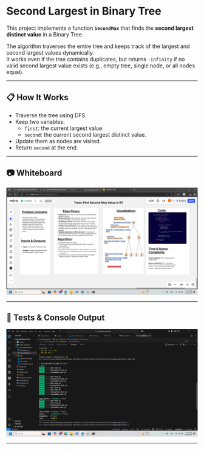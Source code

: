 # Second Largest in Binary Tree  

This project implements a function **`SecondMax`** that finds the **second largest distinct value** in a Binary Tree.  

The algorithm traverses the entire tree and keeps track of the largest and second largest values dynamically.  
It works even if the tree contains duplicates, but returns `-Infinity` if no valid second largest value exists (e.g., empty tree, single node, or all nodes equal).  

---

## 📋 How It Works  

- Traverse the tree using DFS.  
- Keep two variables:  
  - `first`: the current largest value.  
  - `second`: the current second largest distinct value.  
- Update them as nodes are visited.  
- Return `second` at the end.  

---



## 📷 Whiteboard

![Whiteboard](https://github.com/ThekraQaqish/challenges-and-data-structures/blob/main/Data-Structure/Trees/TreeImplementation/SecondMaxValue/images/secondMaxWhiteBoard.png) 

---

## 🧾 Tests & Console Output

![Tests Output](https://github.com/ThekraQaqish/challenges-and-data-structures/blob/main/Data-Structure/Trees/TreeImplementation/SecondMaxValue/images/secondMaxTests%26consoleOutput.png)


---

